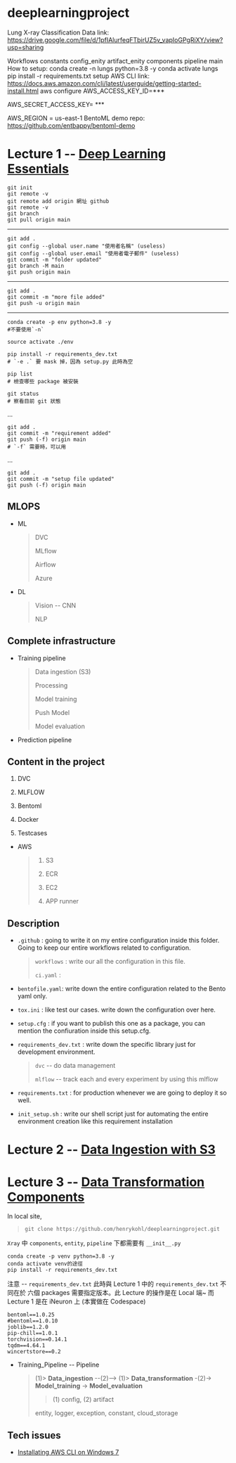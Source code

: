 # deeplearningproject

Lung X-ray Classification Data link: https://drive.google.com/file/d/1pfIAlurfeqFTbirUZ5v_vapIoGPgRiXY/view?usp=sharing

Workflows constants config_enity artifact_enity components pipeline main How to setup: conda create -n lungs python=3.8 -y conda activate lungs pip install -r requirements.txt setup AWS CLI link: https://docs.aws.amazon.com/cli/latest/userguide/getting-started-install.html aws configure AWS_ACCESS_KEY_ID=\*\*\*

AWS_SECRET_ACCESS_KEY= \*\*\*

AWS_REGION = us-east-1 BentoML demo repo: https://github.com/entbappy/bentoml-demo

# Lecture 1 -- [Deep Learning Essentials](https://www.youtube.com/watch?v=essGb4QDXEU)

```
git init
git remote -v
git remote add origin 網址 github
git remote -v
git branch
git pull origin main
```

---

```
git add .
git config --global user.name "使用者名稱" (useless)
git config --global user.email "使用者電子郵件" (useless)
git commit -m "folder updated"
git branch -M main
git push origin main
```

---

```
git add .
git commit -m "more file added"
git push -u origin main
```

---

```
conda create -p env python=3.8 -y
#不要使用`-n`

source activate ./env

pip install -r requirements_dev.txt
# `-e .` 要 mask 掉，因為 setup.py 此時為空

pip list
# 檢查哪些 package 被安裝

git status
# 察看目前 git 狀態
```

...

```
git add .
git commit -m "requirement added"
git push (-f) origin main
# `-f` 需要時，可以用
```

...

```
git add .
git commit -m "setup file updated"
git push (-f) origin main
```

## MLOPS

- ML

  > DVC
  >
  > MLflow
  >
  > Airflow
  >
  > Azure

- DL
  > Vision -- CNN
  >
  > NLP

## Complete infrastructure

- Training pipeline

  > Data ingestion (S3)
  >
  > Processing
  >
  > Model training
  >
  > Push Model
  >
  > Model evaluation

- Prediction pipeline

## Content in the project

1. DVC

2. MLFLOW

3. Bentoml

4. Docker

5. Testcases

- AWS
  > 1. S3
  >
  > 2. ECR
  >
  > 3. EC2
  >
  > 4. APP runner

## Description

- `.github` : going to write it on my entire configuration inside this folder. Going to keep our entire workflows related to configuration.
  > `workflows` : write our all the configuration in this file.
  >
  > `ci.yaml` :

* `bentofile.yaml`: write down the entire configuration related to the Bento yaml only.

* `tox.ini` : like test our cases. write down the configuration over here.

* `setup.cfg` : if you want to publish this one as a package, you can mention the confiuration inside this setup.cfg.

* `requirements_dev.txt` : write down the specific library just for development environment.

  > `dvc` -- do data management
  >
  > `mlflow` -- track each and every experiment by using this mlflow

* `requirements.txt` : for production whenever we are going to deploy it so well.

* `init_setup.sh` : write our shell script just for automating the entire environment creation like this requirement installation

# Lecture 2 -- [Data Ingestion with S3](https://www.youtube.com/watch?v=3uXCAI3MOZ8)

# Lecture 3 -- [Data Transformation Components](https://www.youtube.com/watch?v=6-uZFeyfiCE)

In local site,

> ```
> git clone https://github.com/henrykohl/deeplearningproject.git
> ```

`Xray` 中 `components`, `entity`, `pipeline` 下都需要有 `__init__.py`

```
conda create -p venv python=3.8 -y
conda activate venv的途徑
pip install -r requirements_dev.txt
```

注意 -- `requirements_dev.txt` 此時與 Lecture 1 中的 `requirements_dev.txt` 不同在於 六個 packages 需要指定版本。此 Lecture 的操作是在 Local 端~ 而 Lecture 1 是在 iNeuron 上 (本實做在 Codespace)

```
bentoml==1.0.25
#bentoml==1.0.10
joblib==1.2.0
pip-chill==1.0.1
torchvision==0.14.1
tqdm==4.64.1
wincertstore==0.2
```

- Training_Pipeline -- Pipeline
  > (1)> **Data_ingestion** --(2)--> (1)> **Data_transformation** -(2)-> **Model_training** -> **Model_evaluation**
  >
  > > (1) config, (2) artifact
  >
  > entity, logger, exception, constant, cloud_storage

## Tech issues

- [Installating AWS CLI on Windows 7](https://github.com/aws/aws-cli/issues/7659)
